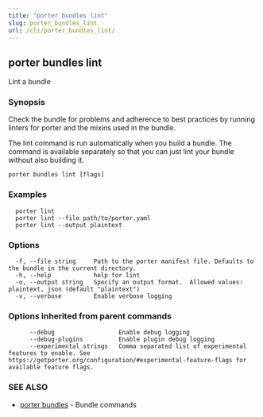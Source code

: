 ```yaml
---
title: "porter bundles lint"
slug: porter_bundles_lint
url: /cli/porter_bundles_lint/
---
```

## porter bundles lint

Lint a bundle

### Synopsis

Check the bundle for problems and adherence to best practices by running linters for porter and the mixins used in the bundle.

The lint command is run automatically when you build a bundle. The command is available separately so that you can just lint your bundle without also building it.

```
porter bundles lint [flags]
```

### Examples

```
  porter lint
  porter lint --file path/to/porter.yaml
  porter lint --output plaintext

```

### Options

```
  -f, --file string     Path to the porter manifest file. Defaults to the bundle in the current directory.
  -h, --help            help for lint
  -o, --output string   Specify an output format.  Allowed values: plaintext, json (default "plaintext")
  -v, --verbose         Enable verbose logging
```

### Options inherited from parent commands

```
      --debug                  Enable debug logging
      --debug-plugins          Enable plugin debug logging
      --experimental strings   Comma separated list of experimental features to enable. See https://getporter.org/configuration/#experimental-feature-flags for available feature flags.
```

### SEE ALSO

* [porter bundles](/cli/porter_bundles/)	 - Bundle commands


